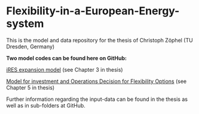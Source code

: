 # Flexibility-in-a-European-Energy-system
This is the model and data repository for the thesis of Christoph Zöphel (TU Dresden, Germany)

**Two model codes can be found here on GitHub:**

[iRES expansion model](https://github.com/CZoephel/Flexibility-in-a-European-Energy-system/tree/main/iRES%20expansion%20model) (see Chapter 3 in thesis)
    
[Model for investment and Operations Decision for Flexibility Options](https://github.com/CZoephel/Flexibility-in-a-European-Energy-system/tree/main/Modelling%20flexibility%20options%20investment%20and%20dispatch%20decisions) (see Chapter 5 in thesis)
    
Further information regarding the input-data can be found in the thesis as well as in sub-folders at GitHub. 
